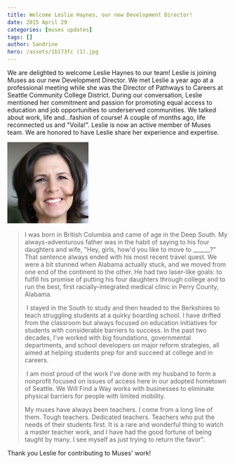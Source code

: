 ```yaml
---
title: Welcome Leslie Haynes, our new Development Director!
date: 2015 April 29
categories: [muses updates]
tags: []
author: Sandrine
hero: /assets/1b173fc (1).jpg
---
```

We are delighted to welcome Leslie Haynes to our team! Leslie is joining Muses as our new Development Director. We met Leslie a year ago at a professional meeting while she was the Director of Pathways to Careers at Seattle Community College District. During our conversation, Leslie mentioned her commitment and passion for promoting equal access to education and job opportunities to underserved communities. We talked about work, life and...fashion of course! A couple of months ago, life reconnected us and "Voila!". Leslie is now an active member of Muses team. We are honored to have Leslie share her experience and expertise.

![1b173fc](/assets/1b173fc.jpg)

> I was born in British Columbia and came of age in the Deep South. My always-adventurous father was in the habit of saying to his four daughters and wife, "Hey, girls, how'd you like to move to ______?" That sentence always ended with his most recent travel quest. We were a bit stunned when Alabama actually stuck, and we moved from one end of the continent to the other. He had two laser-like goals: to fulfill his promise of putting his four daughters through college and to run the best, first racially-integrated medical clinic in Perry County, Alabama.
> 
> I stayed in the South to study and then headed to the Berkshires to teach struggling students at a quirky boarding school. I have drifted from the classroom but always focused on education initiatives for students with considerable barriers to success. In the past two decades, I've worked with big foundations, governmental departments, and school developers on major reform strategies, all aimed at helping students prep for and succeed at college and in careers.
> 
> I am most proud of the work I've done with my husband to form a nonprofit focused on issues of access here in our adopted hometown of Seattle. We Will Find a Way works with businesses to eliminate physical barriers for people with limited mobility.
> 
> My muses have always been teachers. I come from a long line of them. Tough teachers. Dedicated teachers. Teachers who put the needs of their students first. It is a rare and wonderful thing to watch a master teacher work, and I have had the good fortune of being taught by many. I see myself as just trying to return the favor".

Thank you Leslie for contributing to Muses' work!